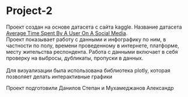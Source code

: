 # Project-2

Проект создан на основе датасета  с сайта kaggle. Название датасета <a href=https://www.kaggle.com/datasets/imyjoshua/average-time-spent-by-a-user-on-social-media> Average Time Spent By A User On A Social Media</a>.
<br>
Проект показывает работу с данными и инфографику по ним, в частности по полу, времени проведенному в интернете, платформе, месту жительства респондента. Работа с данными включает в себя проверку на выбросы, дубликаты, пропуски в данных.
<br>  
Для визуализации была использована библиотека plotly, которая позволяет делать интерактивные графики

Проект подготовили Данилов Степан и Мухамеджанов Александр
